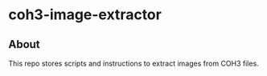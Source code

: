 # coh3-image-extractor
## About
This repo stores scripts and instructions to extract images from COH3 files.
